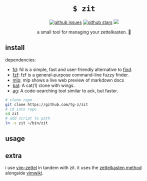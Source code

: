 <h1 align="center"><code>$ zit</code></h1>

<p align="center">
<a href="https://github.com/tg-z/zit/issues"><img alt="github issues" src="https://img.shields.io/github/issues/tg-z/zit?color=ff69b4"></a>
<a href="https://github.com/tg-z/zit/stargazers"><img alt="github stars" src="https://img.shields.io/github/stars/tg-z/zit?color=ff69b4"></a>
<a href="https://github.com/tg-z/zit/graphs/contributors" alt="contributors">
<img src="https://img.shields.io/github/contributors/tg-z/zit?color=ff69b4"/></a>
</p>

<p align="center">a small tool for managing your zettelkasten. 📓 </p>

## install

dependencies:
- [fd](https://crates.io/crates/fd-find): fd is a simple, fast and user-friendly alternative to [find](https://www.gnu.org/software/findutils/).
- [fzf](https://github.com/junegunn/fzf): fzf is a general-purpose command-line fuzzy finder.
- [mlp](https://github.com/ms-jpq/markdown-live-preview): mlp shows a live web preview of markdown docs
- [bat](https://github.com/sharkdp/bat): A cat(1) clone with wings.
- [ag](https://geoff.greer.fm/ag/): A code-searching tool similar to ack, but faster.

```sh
# clone repo
git clone https://github.com/tg-z/zit
# cd into repo
cd zit
# add script to path
ln -s zit ~/bin/zit
```

## usage

## extra
i use [vim-zettel](https://github.com/michal-h21/vim-zettel) in tandem with zit. it uses the [zettelkasten method](https://zettelkasten.de/) alongside [vimwiki](https://github.com/vimwiki/vimwiki).
